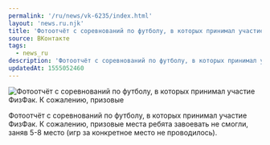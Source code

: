 ```yaml
---
permalink: '/ru/news/vk-6235/index.html'
layout: 'news.ru.njk'
title: 'Фотоотчёт с соревнований по футболу, в которых принимал участие ФизФак'
source: ВКонтакте
tags:
  - news_ru
description: 'Фотоотчёт с соревнований по футболу, в которых принимал участие ФизФак'
updatedAt: 1555052460
---
```

![Фотоотчёт с соревнований по футболу, в которых принимал участие ФизФак. К сожалению, призовые](https://sun9-22.userapi.com/impf/p-Z7j4tm-4rN4borF9zah-YeMcjotEb1iHvr_w/vWihA2oolgA.jpg?size=1280x853&quality=96&sign=eb38a3af8812fdf32480e2ccc33abf75&c_uniq_tag=8peLdYOSMzjOnXU7HfMlN8pCZJsd4uChVnDxcgeXw74&type=album)

Фотоотчёт с соревнований по футболу, в которых принимал участие ФизФак. К сожалению, призовые места ребята завоевать не смогли, заняв 5-8 место (игр за конкретное место не проводилось).
